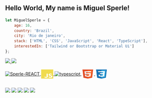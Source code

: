 ## Hello World, My name is Miguel Sperle!

```javascript
let MiguelSperle = {
    age: 16,
    country: 'Brazil',
    city: 'Rio de janeiro',
    stack: ['HTML', 'CSS', 'JavaScript', 'React', 'TypeScript'],
    interestedIn: ['Tailwind or Bootstrap or Material Ui']
};

```

<div>
<a href="https://github.com/seu-usuário-aqui">
<img height="180em" src="https://github-readme-stats.vercel.app/api?username=MiguelSperle&show_icons=true&theme=dark&include_all_commits=true&count_private=true"/>
<img height="180em" src="https://github-readme-stats.vercel.app/api/top-langs/?username=MiguelSperle&layout=compact&langs_count=7&theme=dark"/>
</div>


<div style="display: inline_block"><br>
 <img align="center" alt="Sperle-REACT" height="30" width="40" src="https://cdn.jsdelivr.net/gh/devicons/devicon/icons/react/react-original.svg" />
 <img align="center" alt="Sperle-Js" height="30" width="40" src="https://raw.githubusercontent.com/devicons/devicon/master/icons/javascript/javascript-plain.svg">
 <img align="center" height="30" width="40" src="https://cdn.jsdelivr.net/gh/devicons/devicon/icons/typescript/typescript-plain.svg"  alt="typescript"  />
 <img align="center" alt="Sperle-HTML" height="30" width="40" src="https://raw.githubusercontent.com/devicons/devicon/master/icons/html5/html5-original.svg">
 <img align="center" alt="Sperle-CSS" height="30" width="40" src="https://raw.githubusercontent.com/devicons/devicon/master/icons/css3/css3-original.svg">
</div>
 
##  
<div>
<a href="https://www.youtube.com/seu-canal-youtube-aqui" target="_blank"><img src="https://img.shields.io/badge/YouTube-FF0000?style=for-the-badge&logo=youtube&logoColor=white" target="_blank"></a>
<a href="https://instagram.com/seu-usuário-instagram-aqui" target="_blank"><img src="https://img.shields.io/badge/-Instagram-%23E4405F?style=for-the-badge&logo=instagram&logoColor=white" target="_blank"></a>
<a href="https://www.twitch.tv/seu-usuário-aqui" target="_blank"><img src="https://img.shields.io/badge/Twitch-9146FF?style=for-the-badge&logo=twitch&logoColor=white" target="_blank"></a>
<a href = "mailto:contato@seu-usuário-aqui"><img src="https://img.shields.io/badge/Gmail-D14836?style=for-the-badge&logo=gmail&logoColor=white" target="_blank"></a>
<a href="https://www.linkedin.com/in/seu-usuário-linkedln-aqui" target="_blank"><img src="https://img.shields.io/badge/-LinkedIn-%230077B5?style=for-the-badge&logo=linkedin&logoColor=white" target="_blank"></a>   
</div>
